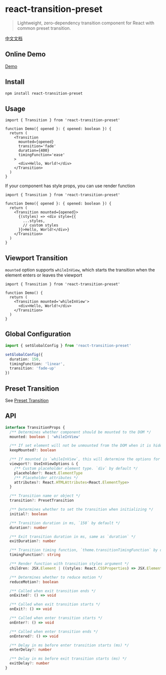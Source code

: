 # react-transition-preset

> Lightweight, zero-dependency transition component for React with common preset transition.

[中文文档](./README.zh.md)

## Online Demo

[Demo](https://hemengke1997.github.io/react-transition-preset/)

## Install

```bash
npm install react-transition-preset
```

## Usage

```tsx
import { Transition } from 'react-transition-preset'

function Demo({ opened }: { opened: boolean }) {
  return (
    <Transition
      mounted={opened}
      transition='fade'
      duration={400}
      timingFunction='ease'
    >
      <div>Hello, World!</div>
    </Transition>
  )
}
```

If your component has style props, you can use render function

```tsx
import { Transition } from 'react-transition-preset'

function Demo({ opened }: { opened: boolean }) {
  return (
    <Transition mounted={opened}>
      {(styles) => <div style={{
        ...styles,
        // custom styles
      }}>Hello, World!</div>}
    </Transition>
  )
}
```

## Viewport Transition

`mounted` option supports `whileInView`, which starts the transition when the element enters or leaves the viewport

```tsx
import { Transition } from 'react-transition-preset'

function Demo() {
  return (
    <Transition mounted='whileInView'>
      <div>Hello, World!</div>
    </Transition>
  )
}
```

## Global Configuration

```ts
import { setGlobalConfig } from 'react-transition-preset'

setGlobalConfig({
  duration: 150,
  timingFunction: 'linear',
  transition: 'fade-up'
})
```

## Preset Transition

See [Preset Transition](https://hemengke1997.github.io/react-transition-preset/)

## API

```ts
interface TransitionProps {
  /** Determines whether component should be mounted to the DOM */
  mounted: boolean | 'whileInView'

  /** If set element will not be unmounted from the DOM when it is hidden, `display: none` styles will be applied instead */
  keepMounted?: boolean

  /** If mounted is `whileInView`, this will determine the options for the useInView hook */
  viewport?: UseInViewOptions & {
    /** Custom placeholder element type. `div` by default */
    placeholder?: React.ElementType
    /** Placeholder attributes */
    attributes?: React.HTMLAttributes<React.ElementType>
  }

  /** Transition name or object */
  transition?: PresetTransition

  /** Determines whether to set the transition when initializing */
  initial?: boolean

  /** Transition duration in ms, `150` by default */
  duration?: number

  /** Exit transition duration in ms, same as `duration` */
  exitDuration?: number

  /** Transition timing function, `theme.transitionTimingFunction` by default */
  timingFunction?: string

  /** Render function with transition styles argument */
  children: JSX.Element | ((styles: React.CSSProperties) => JSX.Element)

  /** Determines whether to reduce motion */
  reduceMotion?: boolean

  /** Called when exit transition ends */
  onExited?: () => void

  /** Called when exit transition starts */
  onExit?: () => void

  /** Called when enter transition starts */
  onEnter?: () => void

  /** Called when enter transition ends */
  onEntered?: () => void

  /** Delay in ms before enter transition starts (ms) */
  enterDelay?: number

  /** Delay in ms before exit transition starts (ms) */
  exitDelay?: number
}
```
